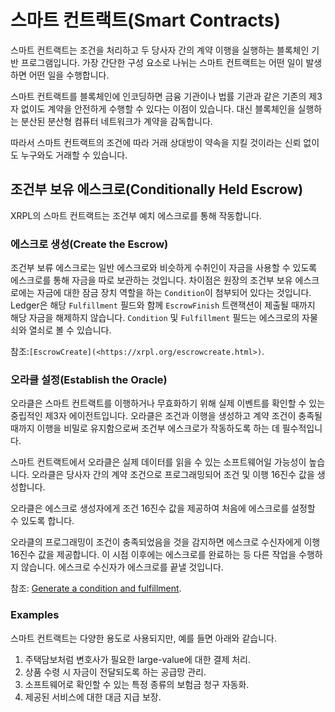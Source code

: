 # 스마트 컨트랙트(Smart Contracts)

스마트 컨트랙트는 조건을 처리하고 두 당사자 간의 계약 이행을 실행하는 블록체인 기반 프로그램입니다. 가장 간단한 구성 요소로 나뉘는 스마트 컨트랙트는 어떤 일이 발생하면 어떤 일을 수행합니다.

스마트 컨트랙트를 블록체인에 인코딩하면 금융 기관이나 법률 기관과 같은 기존의 제3자 없이도 계약을 안전하게 수행할 수 있다는 이점이 있습니다. 대신 블록체인을 실행하는 분산된 분산형 컴퓨터 네트워크가 계약을 감독합니다.

따라서 스마트 컨트랙트의 조건에 따라 거래 상대방이 약속을 지킬 것이라는 신뢰 없이도 누구와도 거래할 수 있습니다.

## 조건부 보유 에스크로(Conditionally Held Escrow)

XRPL의 스마트 컨트랙트는 조건부 예치 에스크로를 통해 작동합니다.

### 에스크로 생성(Create the Escrow)

조건부 보류 에스크로는 일반 에스크로와 비슷하게 수취인이 자금을 사용할 수 있도록 에스크로를 통해 자금을 따로 보관하는 것입니다. 차이점은 원장의 조건부 보유 에스크로에는 자금에 대한 잠금 장치 역할을 하는 `Condition`이 첨부되어 있다는 것입니다. Ledger은 해당 `Fulfillment` 필드와 함께 `EscrowFinish` 트랜잭션이 제출될 때까지 해당 자금을 해제하지 않습니다. `Condition` 및 `Fulfillment` 필드는 에스크로의 자물쇠와 열쇠로 볼 수 있습니다.

참조:`[EscrowCreate](<https://xrpl.org/escrowcreate.html>)`.

### 오라클 설정(Establish the Oracle)

오라클은 스마트 컨트랙트를 이행하거나 무효화하기 위해 실제 이벤트를 확인할 수 있는 중립적인 제3자 에이전트입니다. 오라클은 조건과 이행을 생성하고 계약 조건이 충족될 때까지 이행을 비밀로 유지함으로써 조건부 에스크로가 작동하도록 하는 데 필수적입니다.

스마트 컨트랙트에서 오라클은 실제 데이터를 읽을 수 있는 소프트웨어일 가능성이 높습니다. 오라클은 당사자 간의 계약 조건으로 프로그래밍되어 조건 및 이행 16진수 값을 생성합니다.

오라클은 에스크로 생성자에게 조건 16진수 값을 제공하여 처음에 에스크로를 설정할 수 있도록 합니다.

오라클의 프로그래밍이 조건이 충족되었음을 것을 감지하면 에스크로 수신자에게 이행 16진수 값을 제공합니다. 이 시점 이후에는 에스크로를 완료하는 등 다른 작업을 수행하지 않습니다. 에스크로 수신자가 에스크로를 끝낼 것입니다.

참조: [Generate a condition and fulfillment](https://xrpl.org/send-a-conditionally-held-escrow.html#1-generate-condition-and-fulfillment).

### Examples

스마트 컨트랙트는 다양한 용도로 사용되지만, 예를 들면 아래와 같습니다.

1. 주택담보처럼 변호사가 필요한 large-value에 대한 결제 처리.
2. 상품 수령 시 자금이 전달되도록 하는 공급망 관리.
3. 소프트웨어로 확인할 수 있는 특정 종류의 보험금 청구 자동화.
4. 제공된 서비스에 대한 대금 지급 보장.

